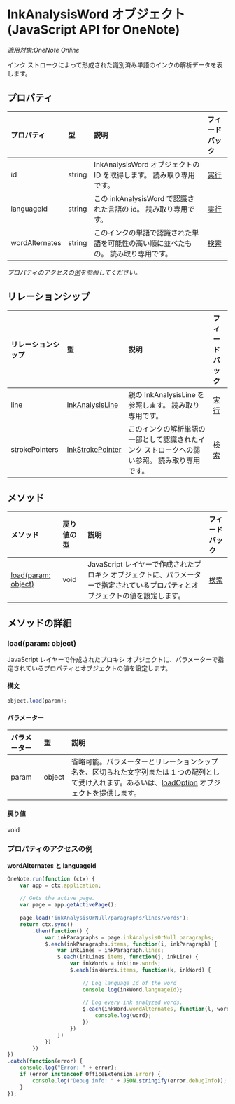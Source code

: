 ﻿# InkAnalysisWord オブジェクト (JavaScript API for OneNote)

_適用対象:OneNote Online_  


インク ストロークによって形成された識別済み単語のインクの解析データを表します。

## プロパティ

| プロパティ     | 型   |説明|フィードバック|
|:---------------|:--------|:----------|:-------|
|id|string|InkAnalysisWord オブジェクトの ID を取得します。 読み取り専用です。|[実行](https://github.com/OfficeDev/office-js-docs/issues/new?title=OneNote-inkAnalysisWord-id)|
|languageId|string|この inkAnalysisWord で認識された言語の id。 読み取り専用です。|[実行](https://github.com/OfficeDev/office-js-docs/issues/new?title=OneNote-inkAnalysisWord-languageId)|
|wordAlternates|string|このインクの単語で認識された単語を可能性の高い順に並べたもの。 読み取り専用です。|[検索](https://github.com/OfficeDev/office-js-docs/issues/new?title=OneNote-inkAnalysisWord-wordAlternates)|

_プロパティのアクセスの[例](#例)を参照してください。_

## リレーションシップ
| リレーションシップ | 型   |説明| フィードバック|
|:---------------|:--------|:----------|:-------|
|line|[InkAnalysisLine](inkanalysisline.md)|親の InkAnalysisLine を参照します。 読み取り専用です。|[実行](https://github.com/OfficeDev/office-js-docs/issues/new?title=OneNote-inkAnalysisWord-line)|
|strokePointers|[InkStrokePointer](inkstrokepointer.md)|このインクの解析単語の一部として認識されたインク ストロークへの弱い参照。 読み取り専用です。|[検索](https://github.com/OfficeDev/office-js-docs/issues/new?title=OneNote-inkAnalysisWord-strokePointers)|

## メソッド

| メソッド           | 戻り値の型    |説明| フィードバック|
|:---------------|:--------|:----------|:-------|
|[load(param: object)](#loadparam-object)|void|JavaScript レイヤーで作成されたプロキシ オブジェクトに、パラメーターで指定されているプロパティとオブジェクトの値を設定します。|[検索](https://github.com/OfficeDev/office-js-docs/issues/new?title=OneNote-inkAnalysisWord-load)|

## メソッドの詳細


### load(param: object)
JavaScript レイヤーで作成されたプロキシ オブジェクトに、パラメーターで指定されているプロパティとオブジェクトの値を設定します。

#### 構文
```js
object.load(param);
```

#### パラメーター
| パラメーター    | 型   |説明|
|:---------------|:--------|:----------|
|param|object|省略可能。パラメーターとリレーションシップ名を、区切られた文字列または 1 つの配列として受け入れます。あるいは、[loadOption](loadoption.md) オブジェクトを提供します。|

#### 戻り値
void
### プロパティのアクセスの例

**wordAlternates と languageId**
```js
OneNote.run(function (ctx) {        
    var app = ctx.application;
    
    // Gets the active page.
    var page = app.getActivePage();
    
    page.load('inkAnalysisOrNull/paragraphs/lines/words');
    return ctx.sync()
        .then(function() {
            var inkParagraphs = page.inkAnalysisOrNull.paragraphs;
            $.each(inkParagraphs.items, function(i, inkParagraph) {
                var inkLines = inkParagraph.lines;
                $.each(inkLines.items, function(j, inkLine) {
                    var inkWords = inkLine.words;
                    $.each(inkWords.items, function(k, inkWord) {
                    
                        // Log language Id of the word
                        console.log(inkWord.languageId);
                        
                        // Log every ink analyzed words.
                        $.each(inkWord.wordAlternates, function(l, word) {
                            console.log(word);                                  
                        })
                    })
                })
            })
        })
})
.catch(function(error) {
    console.log("Error: " + error);
    if (error instanceof OfficeExtension.Error) {
        console.log("Debug info: " + JSON.stringify(error.debugInfo));
    }
}); 
```